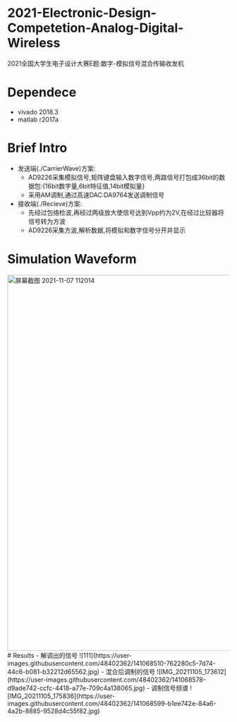 # 2021-Electronic-Design-Competetion-Analog-Digital-Wireless
2021全国大学生电子设计大赛E题:数字-模拟信号混合传输收发机
# Dependece
- vivado 2018.3
- matlab r2017a
# Brief Intro
- 发送端(./CarrierWave)方案:
  - AD9226采集模拟信号,矩阵键盘输入数字信号,两路信号打包成36bit的数据包:{16bit数字量,6bit特征值,14bit模拟量}
  - 采用AM调制,通过高速DAC:DA9764发送调制信号
- 接收端(./Recieve)方案:
  - 先经过包络检波,再经过两级放大使信号达到Vpp约为2V,在经过比较器将信号转为方波
  - AD9226采集方波,解析数据,将模拟和数字信号分开并显示
# Simulation Waveform
<img width="852" alt="屏幕截图 2021-11-07 112014" src="https://user-images.githubusercontent.com/48402362/141067415-7d31e1c4-3c3b-4e75-9d03-5225be0bef6e.png">
# Results
- 解调出的信号
![111](https://user-images.githubusercontent.com/48402362/141068510-762280c5-7d74-44c6-b081-b32212d65562.jpg)
- 混合后调制的信号
![IMG_20211105_173612](https://user-images.githubusercontent.com/48402362/141068578-d9ade742-ccfc-4418-a77e-709c4a138065.jpg)
- 调制信号频谱
![IMG_20211105_175836](https://user-images.githubusercontent.com/48402362/141068599-b1ee742e-84a6-4a2b-8885-9528d4c55f82.jpg)

